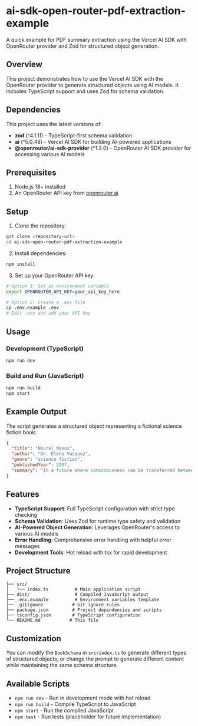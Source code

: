 # ai-sdk-open-router-pdf-extraction-example

A quick example for PDF summary extraction using the Vercel AI SDK with OpenRouter provider and Zod for structured object generation.

## Overview

This project demonstrates how to use the Vercel AI SDK with the OpenRouter provider to generate structured objects using AI models. It includes TypeScript support and uses Zod for schema validation.

## Dependencies

This project uses the latest versions of:

- **zod** (^4.1.11) - TypeScript-first schema validation
- **ai** (^5.0.48) - Vercel AI SDK for building AI-powered applications
- **@openrouter/ai-sdk-provider** (^1.2.0) - OpenRouter AI SDK provider for accessing various AI models

## Prerequisites

1. Node.js 18+ installed
2. An OpenRouter API key from [openrouter.ai](https://openrouter.ai/keys)

## Setup

1. Clone the repository:
```bash
git clone <repository-url>
cd ai-sdk-open-router-pdf-extraction-example
```

2. Install dependencies:
```bash
npm install
```

3. Set up your OpenRouter API key:
```bash
# Option 1: Set as environment variable
export OPENROUTER_API_KEY=your_api_key_here

# Option 2: Create a .env file
cp .env.example .env
# Edit .env and add your API key
```

## Usage

### Development (TypeScript)
```bash
npm run dev
```

### Build and Run (JavaScript)
```bash
npm run build
npm start
```

## Example Output

The script generates a structured object representing a fictional science fiction book:

```json
{
  "title": "Neural Nexus",
  "author": "Dr. Elena Vasquez",
  "genre": "science fiction",
  "publishedYear": 2087,
  "summary": "In a future where consciousness can be transferred between artificial and biological substrates, a neural engineer discovers a hidden layer of reality that connects all sentient beings across the galaxy."
}
```

## Features

- **TypeScript Support**: Full TypeScript configuration with strict type checking
- **Schema Validation**: Uses Zod for runtime type safety and validation
- **AI-Powered Object Generation**: Leverages OpenRouter's access to various AI models
- **Error Handling**: Comprehensive error handling with helpful error messages
- **Development Tools**: Hot reload with tsx for rapid development

## Project Structure

```
├── src/
│   └── index.ts          # Main application script
├── dist/                 # Compiled JavaScript output
├── .env.example          # Environment variables template
├── .gitignore           # Git ignore rules
├── package.json         # Project dependencies and scripts
├── tsconfig.json        # TypeScript configuration
└── README.md           # This file
```

## Customization

You can modify the `BookSchema` in `src/index.ts` to generate different types of structured objects, or change the prompt to generate different content while maintaining the same schema structure.

## Available Scripts

- `npm run dev` - Run in development mode with hot reload
- `npm run build` - Compile TypeScript to JavaScript
- `npm start` - Run the compiled JavaScript
- `npm test` - Run tests (placeholder for future implementation)
